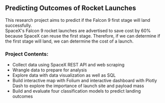 ## Predicting Outcomes of Rocket Launches  

This research project aims to predict if the Falcon 9 first stage will land successfully.   
SpaceX's Falcon 9 rocket launches are advertised to save cost by 60% because SpaceX can reuse the first stage. Therefore, if we can determine if the first stage will land, we can determine the cost of a launch. 


### Project Contents:  
 *  Collect data using SpaceX REST API and web scraping  
 *  Wrangle data to prepare for analysis
 *  Explore data with data visualization as well as SQL
 *   Build interactive map with Folium and interactive dashboard with Plotly Dash to explore the importance of launch site and payload mass
 *   Build and evaluate four classification models to predict landing outcomes  

